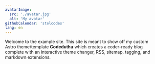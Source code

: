 ```yaml
---
avatarImage:
  src: './avatar.jpg'
  alt: 'My avatar'
githubCalendar: 'stelcodes'
lang: en
---
```


Welcome to the example site. This site is meant to show off my custom Astro theme/template **Codeduthu** which creates a coder-ready blog complete with an interactive theme changer, RSS, sitemap, tagging, and markdown extensions.
